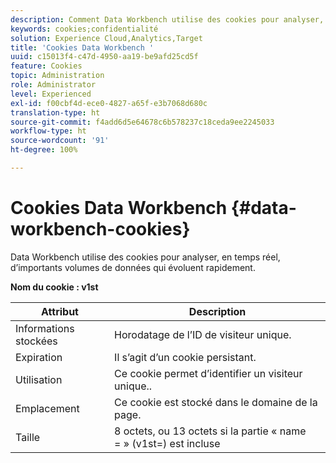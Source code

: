 ```yaml
---
description: Comment Data Workbench utilise des cookies pour analyser, en temps réel, d’importants volumes de données qui évoluent rapidement.
keywords: cookies;confidentialité
solution: Experience Cloud,Analytics,Target
title: 'Cookies Data Workbench '
uuid: c15013f4-c47d-4950-aa19-be9afd25cd5f
feature: Cookies
topic: Administration
role: Administrator
level: Experienced
exl-id: f00cbf4d-ece0-4827-a65f-e3b7068d680c
translation-type: ht
source-git-commit: f4add6d5e64678c6b578237c18ceda9ee2245033
workflow-type: ht
source-wordcount: '91'
ht-degree: 100%

---
```


# Cookies Data Workbench {#data-workbench-cookies}

Data Workbench utilise des cookies pour analyser, en temps réel, d’importants volumes de données qui évoluent rapidement.

**Nom du cookie : v1st**

| Attribut | Description |
|---|---|
| Informations stockées | Horodatage de l’ID de visiteur unique. |
| Expiration | Il s’agit d’un cookie persistant. |
| Utilisation | Ce cookie permet d’identifier un visiteur unique.. |
| Emplacement | Ce cookie est stocké dans le domaine de la page. |
| Taille | 8 octets, ou 13 octets si la partie « name = » (v1st=) est incluse |
